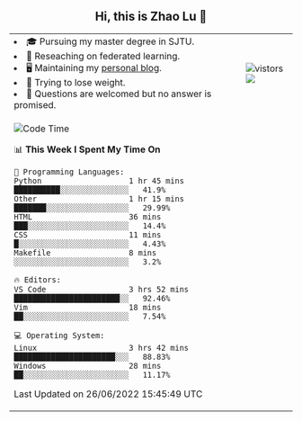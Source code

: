<h2 align="center"> Hi, this is Zhao Lu 👋</h2>

<table style="overflow:hidden;">
    <tr> 
        <td>
            <li>🎓 Pursuing my master degree in SJTU.</li>
            <li>🌱 Reseaching on federated learning.</li>
            <li>🖥️ Maintaining my <a href="https://ifarewell.xyz">personal blog</a>.</li>
            <li>💪 Trying to lose weight.</li>
            <li>💬 Questions are welcomed but no answer is promised.</li> 
        </td>
        <td>
            <img src="https://visitor-badge.glitch.me/badge?page_id=ifarewell" alt="vistors" />
        <br>
          <img src="https://github-readme-stats.vercel.app/api?username=ifarewell&theme=graywhite&hide=prs,contribs&show_icons=true&hide_border=true&icon_color=CE1D2D&text_color=718096&bg_color=ffffff&hide_title=true" />
        </td>
    </tr>
    <tr>
        <td colspan="2">
            
<!--START_SECTION:waka-->
![Code Time](http://img.shields.io/badge/Code%20Time-212%20hrs%2024%20mins-blue)

📊 **This Week I Spent My Time On** 

```text
💬 Programming Languages: 
Python                   1 hr 45 mins        ██████████░░░░░░░░░░░░░░░   41.9% 
Other                    1 hr 15 mins        ███████░░░░░░░░░░░░░░░░░░   29.99% 
HTML                     36 mins             ███░░░░░░░░░░░░░░░░░░░░░░   14.4% 
CSS                      11 mins             █░░░░░░░░░░░░░░░░░░░░░░░░   4.43% 
Makefile                 8 mins              ░░░░░░░░░░░░░░░░░░░░░░░░░   3.2%

🔥 Editors: 
VS Code                  3 hrs 52 mins       ███████████████████████░░   92.46% 
Vim                      18 mins             ██░░░░░░░░░░░░░░░░░░░░░░░   7.54%

💻 Operating System: 
Linux                    3 hrs 42 mins       ██████████████████████░░░   88.83% 
Windows                  28 mins             ██░░░░░░░░░░░░░░░░░░░░░░░   11.17%

```


 Last Updated on 26/06/2022 15:45:49 UTC
<!--END_SECTION:waka-->
            
</td></tr>
</table>

